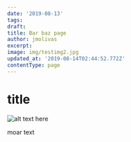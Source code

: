 ```yaml
---
date: '2019-08-13'
tags:
draft:
title: Bar baz page
author: jmolivas
excerpt:
image: img/testimg2.jpg
updated_at: '2019-08-14T02:44:52.772Z'
contentType: page
---
```

# title



![alt text here](img/demo4.jpg)

moar text
